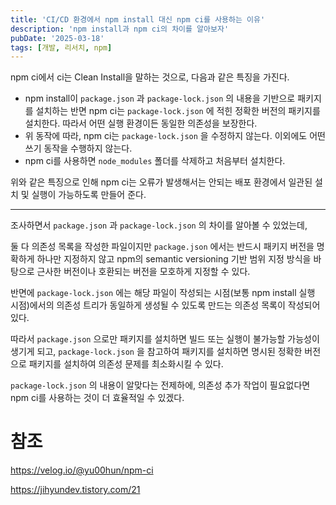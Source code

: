 ```yaml
---
title: 'CI/CD 환경에서 npm install 대신 npm ci를 사용하는 이유'
description: 'npm install과 npm ci의 차이를 알아보자'
pubDate: '2025-03-18'
tags: [개발, 리서치, npm]
---
```


npm ci에서 ci는 Clean Install을 말하는 것으로, 다음과 같은 특징을 가진다.

- npm install이 `package.json` 과 `package-lock.json` 의 내용을 기반으로 패키지를 설치하는 반면 npm ci는 `package-lock.json` 에 적힌 정확한 버전의 패키지를 설치한다. 따라서 어떤 실행 환경이든 동일한 의존성을 보장한다.
- 위 동작에 따라, npm ci는 `package-lock.json` 을 수정하지 않는다. 이외에도 어떤 쓰기 동작을 수행하지 않는다.
- npm ci를 사용하면 `node_modules` 폴더를 삭제하고 처음부터 설치한다.

위와 같은 특징으로 인해 npm ci는 오류가 발생해서는 안되는 배포 환경에서 일관된 설치 및 실행이 가능하도록 만들어 준다.

---

조사하면서 `package.json` 과 `package-lock.json` 의 차이를 알아볼 수 있었는데,

둘 다 의존성 목록을 작성한 파일이지만 `package.json` 에서는 반드시 패키지 버전을 명확하게 하나만 지정하지 않고 npm의 semantic versioning 기반 범위 지정 방식을 바탕으로 근사한 버전이나 호환되는 버전을 모호하게 지정할 수 있다.

반면에 `package-lock.json` 에는 해당 파일이 작성되는 시점(보통 npm install 실행 시점)에서의 의존성 트리가 동일하게 생성될 수 있도록 만드는 의존성 목록이 작성되어 있다.

따라서 `package.json` 으로만 패키지를 설치하면 빌드 또는 실행이 불가능할 가능성이 생기게 되고, `package-lock.json` 을 참고하여 패키지를 설치하면 명시된 정확한 버전으로 패키지를 설치하여 의존성 문제를 최소화시킬 수 있다.

`package-lock.json` 의 내용이 알맞다는 전제하에, 의존성 추가 작업이 필요없다면 npm ci를 사용하는 것이 더 효율적일 수 있겠다.

# 참조

https://velog.io/@yu00hun/npm-ci

https://jihyundev.tistory.com/21